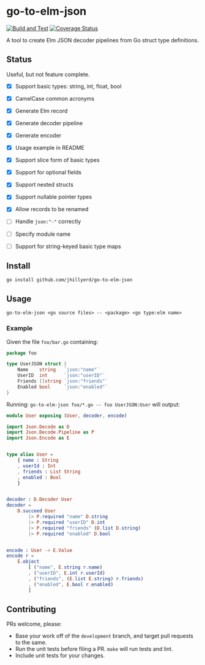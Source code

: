 # go-to-elm-json
[![Build and Test](https://github.com/jhillyerd/go-to-elm-json/actions/workflows/build-and-test.yml/badge.svg)](https://github.com/jhillyerd/go-to-elm-json/actions/workflows/build-and-test.yml)
[![Coverage Status](https://coveralls.io/repos/github/jhillyerd/go-to-elm-json/badge.svg?branch=main)](https://coveralls.io/github/jhillyerd/go-to-elm-json?branch=main)

A tool to create Elm JSON decoder pipelines from Go struct type definitions.


## Status

Useful, but not feature complete.

- [x] Support basic types: string, int, float, bool
- [x] CamelCase common acronyms
- [x] Generate Elm record
- [x] Generate decoder pipeline
- [x] Generate encoder
- [x] Usage example in README
- [x] Support slice form of basic types
- [x] Support for optional fields
- [x] Support nested structs
- [x] Support nullable pointer types
- [x] Allow records to be renamed
- [ ] Handle `json:"-"` correctly
- [ ] Specify module name
- [ ] Support for string-keyed basic type maps


## Install

```
go install github.com/jhillyerd/go-to-elm-json
```


## Usage

`go-to-elm-json <go source files> -- <package> <go type:elm name>`

### Example

Given the file `foo/bar.go` containing:

```go
package foo

type UserJSON struct {
	Name    string   `json:"name"`
	UserID  int      `json:"userID"`
	Friends []string `json:"friends"`
	Enabled bool     `json:"enabled"`
}
```

Running: `go-to-elm-json foo/*.go -- foo UserJSON:User` will output:

```elm
module User exposing (User, decoder, encode)

import Json.Decode as D
import Json.Decode.Pipeline as P
import Json.Encode as E


type alias User =
    { name : String
    , userId : Int
    , friends : List String
    , enabled : Bool
    }


decoder : D.Decoder User
decoder =
    D.succeed User
        |> P.required "name" D.string
        |> P.required "userID" D.int
        |> P.required "friends" (D.list D.string)
        |> P.required "enabled" D.bool


encode : User -> E.Value
encode r =
    E.object
        [ ("name", E.string r.name)
        , ("userID", E.int r.userId)
        , ("friends", (E.list E.string) r.friends)
        , ("enabled", E.bool r.enabled)
        ]
```


## Contributing

PRs welcome, please:

- Base your work off of the `development` branch, and target pull requests to
  the same.
- Run the unit tests before filing a PR.  `make` will run tests and lint.
- Include unit tests for your changes.


[Build Status]:    https://travis-ci.org/jhillyerd/go-to-elm-json
[Coverage Status]: https://coveralls.io/github/jhillyerd/go-to-elm-json?branch=master
